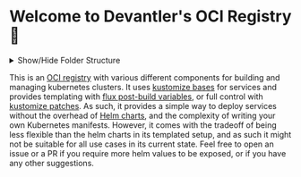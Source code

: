 # Welcome to Devantler's OCI Registry 🚀

<details>
  <summary>Show/Hide Folder Structure</summary>

<!-- readme-tree start -->
```
.
├── .github
│   ├── scripts
│   └── workflows
├── k8s
│   ├── .test
│   │   ├── .flux
│   │   ├── configs
│   │   ├── services
│   │   └── variables
│   ├── cert-manager
│   │   ├── certificates
│   │   └── cluster-issuers
│   ├── cloudflared
│   ├── flux-github-status-updater
│   ├── flux-webhook-receiver
│   │   ├── ingress-routes
│   │   └── secrets
│   ├── gha-runner-scale-set
│   ├── gha-runner-scale-set-controller
│   ├── harbor
│   ├── kube-prometheus-stack
│   ├── kubelet-serving-cert-approver
│   ├── metrics-server
│   ├── openebs
│   ├── pulumi-operator
│   │   └── programs
│   ├── redis
│   ├── reloader
│   ├── testkube
│   ├── traefik
│   └── vertical-pod-autoscaler
├── scripts
└── talos
    ├── cluster
    ├── controlplane
    └── worker

36 directories
```
<!-- readme-tree end -->

</details>

This is an [OCI registry](https://opencontainers.org) with various different components for building and managing kubernetes clusters. It uses [kustomize bases](https://kubernetes.io/docs/tasks/manage-kubernetes-objects/kustomization/#bases-and-overlays) for services and provides templating with [flux post-build variables](https://fluxcd.io/flux/components/kustomize/kustomizations/#post-build-variable-substitution), or full control with [kustomize patches](https://kubernetes.io/docs/tasks/manage-kubernetes-objects/kustomization/#customizing). As such, it provides a simple way to deploy services without the overhead of [Helm charts](https://helm.sh/docs/topics/charts/), and the complexity of writing your own Kubernetes manifests. However, it comes with the tradeoff of being less flexible than the helm charts in its templated setup, and as such it might not be suitable for all use cases in its current state. Feel free to open an issue or a PR if you require more helm values to be exposed, or if you have any other suggestions.
